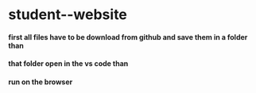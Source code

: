# student--website
#### first  all files have to be download from github and save them in a folder than 
#### that folder open in the  vs code  than
####  run on the browser 
